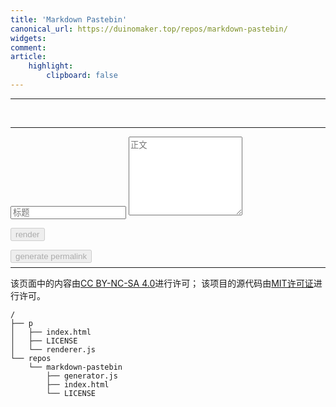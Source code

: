 ```yaml
---
title: 'Markdown Pastebin'
canonical_url: https://duinomaker.top/repos/markdown-pastebin/
widgets:
comment:
article:
    highlight:
        clipboard: false
---
```

<style>
.katex { font-size: initial !important; }
.grecaptcha-badge { z-index: 1; }
</style>
<hr id="splitter" />

<div id="out"><br /></div>

---

<script>
permalink_hint_bar = document.getElementById("permalink-hint");
counter = 0;
function onSubmit(token) {
    generate(token);
    counter = 0;
}

function onClick() {
    if (++counter > 3) {
        permalink_hint_bar.innerHTML = "您的操作过于频繁，请仔细考虑后再做决定哦～";
    }
}
</script>

<input id="in-title" class="input" type="text" placeholder="标题" />
<textarea id="in" class="textarea" rows="8" placeholder="正文"></textarea>
<div class="level"><div class="level-item"><a id="permalink" data-clipboard-target="#permalink"></a></div><div class="level-item"><p id="permalink-hint"></p></div></div><div class="level"><div class="level-item"><div class="field has-addons" style="margin-bottom: -0.5em;"><p class="control"><button id="render" class="button" onclick="render();" disabled="disabled">render</button></p><p class="control"><button id="generate" class="g-recaptcha button" onclick="onClick();" data-sitekey="6LdbiegUAAAAAEzvi3nQoBl2viN_2dV2uBsT9iDy" data-callback="onSubmit" disabled="disabled">generate permalink</button></p></div></div></div>

<script src="https://cdn.jsdelivr.net/npm/marked@latest/marked.min.js"></script>
<script src="https://cdn.jsdelivr.net/npm/crypto-js@latest/crypto-js.min.js"></script>
<script src="https://cdn.jsdelivr.net/npm/clipboard@latest/dist/clipboard.min.js"></script>
<script src="https://recaptcha.net/recaptcha/api.js"></script>
<script src="generator.js"></script>

---

该页面中的内容由<a rel="license" href="https://creativecommons.org/licenses/by-nc-sa/4.0/" title="Creative Commons Attribution-NonCommercial-ShareAlike 4.0 International License" target="_blank">CC BY-NC-SA 4.0</a>进行许可；
该项目的源代码由<a rel="license" href="https://opensource.org/licenses/mit-license.php" title="The MIT License" target="_blank">MIT许可证</a>进行许可。

``` plain project-hierarchy >folded
/
├── p
│   ├── index.html
│   ├── LICENSE
│   └── renderer.js
└── repos
    └── markdown-pastebin
        ├── generator.js
        ├── index.html
        └── LICENSE
```
